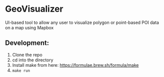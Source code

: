 # GeoVisualizer
UI-based tool to allow any user to visualize polygon or point-based POI data on a map using Mapbox

## Development:
1. Clone the repo
2. cd into the directory
3. Install make from here: https://formulae.brew.sh/formula/make
4. `make run`
